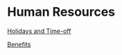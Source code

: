 <!-- TITLE: People Ops -->
<!-- SUBTITLE: Benefits, policies, and bears. Oh my! -->

# Human Resources
[Holidays and Time-off](/HR/timeoff)


[Benefits](/HR/benefits)
